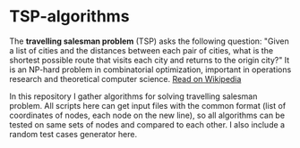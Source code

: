 # TSP-algorithms
The **travelling salesman problem** (TSP) asks the following question: "Given a list of cities and the distances between each pair of cities, what is the shortest possible route that visits each city and returns to the origin city?" It is an NP-hard problem in combinatorial optimization, important in operations research and theoretical computer science. 
[Read on Wikipedia](https://en.wikipedia.org/wiki/Travelling_salesman_problem)

In this repository I gather algorithms for solving travelling salesman problem. All scripts here can get input files with the common format (list of coordinates of nodes, each node on the new line), so all algorithms can be tested on same sets of nodes and compared to each other. I also include a random test cases generator here. 
